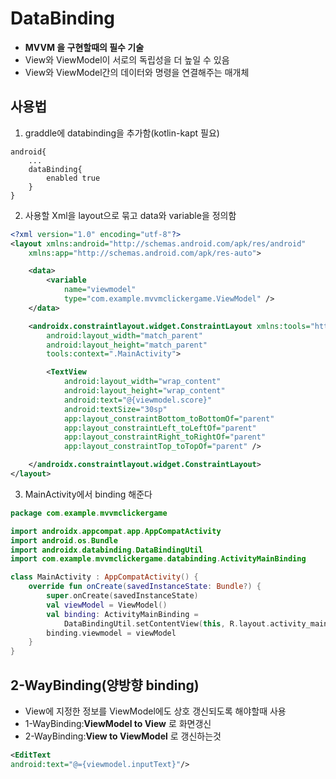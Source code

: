 # DataBinding
* __MVVM 을 구현할때의 필수 기술__
* View와 ViewModel이 서로의 독립성을 더 높일 수 있음
* View와 ViewModel간의 데이터와 명령을 연결해주는 매개체
## 사용법
1. graddle에 databinding을 추가함(kotlin-kapt 필요)
```graddle
android{
    ...
    dataBinding{
        enabled true
    }
}
```
2. 사용할 Xml을 layout으로 묶고 data와 variable을 정의함
```xml
<?xml version="1.0" encoding="utf-8"?>
<layout xmlns:android="http://schemas.android.com/apk/res/android"
    xmlns:app="http://schemas.android.com/apk/res-auto">

    <data>
        <variable
            name="viewmodel"
            type="com.example.mvvmclickergame.ViewModel" />
    </data>

    <androidx.constraintlayout.widget.ConstraintLayout xmlns:tools="http://schemas.android.com/tools"
        android:layout_width="match_parent"
        android:layout_height="match_parent"
        tools:context=".MainActivity">

        <TextView
            android:layout_width="wrap_content"
            android:layout_height="wrap_content"
            android:text="@{viewmodel.score}"
            android:textSize="30sp"
            app:layout_constraintBottom_toBottomOf="parent"
            app:layout_constraintLeft_toLeftOf="parent"
            app:layout_constraintRight_toRightOf="parent"
            app:layout_constraintTop_toTopOf="parent" />

    </androidx.constraintlayout.widget.ConstraintLayout>
</layout>

```
3. MainActivity에서 binding 해준다
```kotlin
package com.example.mvvmclickergame

import androidx.appcompat.app.AppCompatActivity
import android.os.Bundle
import androidx.databinding.DataBindingUtil
import com.example.mvvmclickergame.databinding.ActivityMainBinding

class MainActivity : AppCompatActivity() {
    override fun onCreate(savedInstanceState: Bundle?) {
        super.onCreate(savedInstanceState)
        val viewModel = ViewModel()
        val binding: ActivityMainBinding =
            DataBindingUtil.setContentView(this, R.layout.activity_main)
        binding.viewmodel = viewModel
    }
}
```
## 2-WayBinding(양방향 binding)
* View에 지정한 정보를 ViewModel에도 상호 갱신되도록 해야할때 사용
* 1-WayBinding:__ViewModel to View__ 로 화면갱신
* 2-WayBinding:__View to ViewModel__ 로 갱신하는것
```xml
<EditText
android:text="@={viewmodel.inputText}"/>
```
